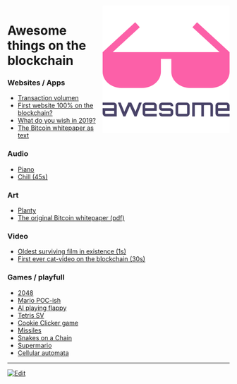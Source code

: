   <img src="https://raw.githubusercontent.com/github/explore/c304601f028774885ef27f72e6fe2d331729d8bc/topics/awesome/awesome.png" alt="" style="float:right">


# Awesome things on the blockchain <!--[![Awesome](https://cdn.rawgit.com/sindresorhus/awesome/d7305f38d29fed78fa85652e3a63e154dd8e8829/media/badge.svg)](https://github.com/bico-media/awesome) -->


### Websites / Apps

- [Transaction volumen](https://bico.media/a3deeef957f7079642c2169dc37b12856fd083ea2c7e762830bb9cf627561326.html)
- [First website 100% on the blockchain?](https://bico.media/729dcc63aa3cf388296177e86a564f8cd5d112be1a3cd43f5c71195fe5eab716.html)
- [What do you wish in 2019?](https://bico.media/c5b1e42d3ebcf0cdd348b255f77064f1fe59adb333c417118b795e80886cc2aa.html)
- [The Bitcoin whitepaper as text](https://bico.media/df356acebad6642bf7859d2de48eb3d6e3917d9cd360dcb8eea02ca7d7602206.html)

### Audio

- [Piano](https://bico.media/0a68bb439a78ab5a721f0a139abedcbe0259f7f050fbba2ebed6006bb953bd5e.html)
- [Chill (45s)](https://bico.media/5ec3aa4453d29a270ebef1a7390e36082833ff00fcd3fbff1188f618a5fa4037)

### Art

- [Planty](https://bico.media/f4d0765ed0f5c129ac9006b71a61fb51b324161bb7bca1b04d81dd9b8062fc1d)
- [The original Bitcoin whitepaper (pdf)](https://bico.media/bb98efaa2044b0fd23bf76a5f8ce54573e07db268bc0e23e77d14d9d8955d5e4)

### Video

- [Oldest surviving film in existence (1s)](https://bico.media/4ec81ce9d0067b4daa73b4f72f12d4a44b2d1958a37b64cda5250253cec035fc.html)
- [First ever cat-video on the blockchain (30s)](https://bico.media/8d29c20fd086ad5aa859037eb9bb25aaf6ebb84706965c4c662bbdb40e9cba02)


### Games / playfull

- [2048](https://bico.media/f2951f4f7e4e8518d98dd0aa377e2504761962fbff58d791276d6496d0827548.html)
- [Mario POC-ish](https://bico.media/c3825037851ac15e9a0887da0a2b6ad49d126b4ff3f362d38e4b32a0e9b3807e)
- [AI playing flappy](https://bico.media/7a304727ff7fc11916d281118a270e7faea5f48a03713f250ea416109a082593)
- [Tetris SV](https://bico.media/14734bc19a533ab6c510ebd419ad1e980603b1f62084b3f24b7c3d440ec6bfea)
- [Cookie Clicker game](https://bico.media/51ee979caa82de4f8f0e17a745d0d372c9da95a24228c05cc3ffe54e242d7d27)
- [Missiles](https://bico.media/8d77f786696b926e311d5a179bb8516e0a5cff18268e5c5f12ce98df309943c9)
- [Snakes on a Chain](https://bico.media/de372321d049ef6ca0fdb1e80f37b57f8473bdf5a90fee3451a68221915b72a0.html)
- [Supermario](https://bico.media/ffe8f32c9003a50a82a7d1a68a4ca40cbc0429718e483c8dc79fbd6ddc8a4089.html)
- [Cellular automata](https://bico.media/f830cad9c888f1715b7af7350aeff24676a5c00295928da631a71fb965fb58e8)

----

[![Edit](https://img.shields.io/badge/Edit%20on-Github-green.svg)](https://github.com/bico-media/awesome)

